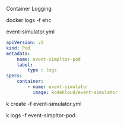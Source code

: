 Container Logging

docker logs -f ehc

event-simulator.yml
```yaml
apiVersion: v1
kind: Pod
metadata:
    name: event-simpltor-pod
    label:
        type : logs
specs:
    container:
        - name: event-simulator
          image: kodekloud/event-simulator

```

k create -f event-simulator.yml

k logs -f event-simpltor-pod